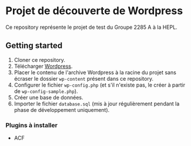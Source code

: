 # Projet de découverte de Wordpress

Ce repository représente le projet de test du Groupe 2285 A à la HEPL.

## Getting started

1. Cloner ce repository.
2. Télécharger [Wordpress](https://wordpress.org/).
3. Placer le contenu de l'archive Wordpress à la racine du projet sans écraser le dossier `wp-content` présent dans ce repository.
4. Configurer le fichier `wp-config.php` (et s'il n'existe pas, le créer à partir de `wp-config-sample.php`). 
5. Créer une base de données.
6. Importer le fichier `database.sql` (mis à jour régulièrement pendant la phase de développement uniquement).

### Plugins à installer

- ACF
